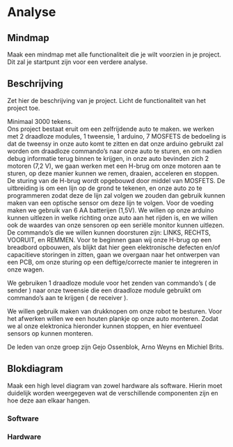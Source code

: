 # Analyse

## Mindmap

Maak een mindmap met alle functionaliteit die je wilt voorzien in je project.
Dit zal je startpunt zijn voor een verdere analyse.  

## Beschrijving

Zet hier de beschrijving van je project. Licht de functionaliteit van het
project toe.

Minimaal 3000 tekens.  
Ons project bestaat eruit om een zelfrijdende auto te maken. we werken met 2 draadloze modules, 1 tweensie, 1 arduino, 7 MOSFETS de bedoeling is dat de tweensy in onze auto komt te zitten en dat onze arduino gebruikt zal worden om draadloze commando’s naar onze auto te sturen, en om nadien debug informatie terug binnen te krijgen, in onze auto bevinden zich 2 motoren (7,2 V), we gaan werken met een H-brug om onze motoren aan te sturen, op deze manier kunnen we remen, draaien, acceleren en stoppen. De sturing van de H-brug wordt opgebouwd door middel van MOSFETS. De uitbreiding is om een lijn op de grond te tekenen, en onze auto zo te programmeren zodat deze de lijn zal volgen we zouden dan gebruik kunnen maken van een optische sensor om deze lijn te volgen. Voor de voeding maken we gebruik van 6 AA batterijen (1,5V). We willen op onze arduino kunnen uitlezen in welke richting onze auto aan het rijden is, en we willen ook de waardes van onze sensoren op een seriële monitor kunnen uitlezen. De commando’s die we willen kunnen doorsturen zijn: LINKS, RECHTS, VOORUIT, en REMMEN. 
Voor te beginnen gaan wij onze H-brug op een breadbord opbouwen, als blijkt dat hier geen elektronische defecten en/of capacitieve storingen in zitten, gaan we overgaan naar het ontwerpen van een PCB, om onze sturing op een deftige/correcte manier te integreren in onze wagen. 

We gebruiken 1 draadloze module voor het zenden van commando’s ( de sender ) naar onze tweensie die een draadloze module gebruikt om commando’s aan te krijgen ( de receiver ).

We willen gebruik maken van drukknopen om onze robot te besturen. 
Voor het afwerken willen we een houten plankje op onze auto monteren. Zodat we al onze elektronica hieronder kunnen stoppen, en hier eventueel sensors op kunnen monteren.
 

De leden van onze groep zijn Gejo Ossenblok, Arno Weyns en Michiel Brits. 


## Blokdiagram

Maak een high level diagram van zowel hardware als software. Hierin moet
duidelijk worden weergegeven wat de verschillende componenten zijn en hoe deze
aan elkaar hangen. 

### Software

### Hardware

